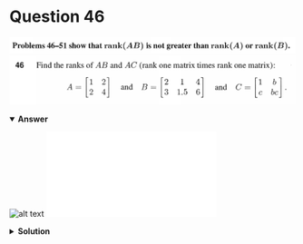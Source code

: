 # Question 46
![alt text](../ques-ref-46-51.png)
![alt text](q46.png)

<details open>
<summary><b>Answer</b></summary>

![alt text](a46.svg)
![alt text](a46.py)
</details>

<details>
<summary><b>Solution</b></summary>

![alt text](s46.png)
</details>
